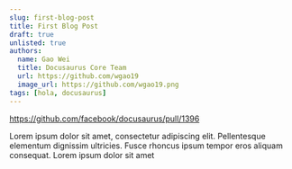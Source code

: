 ```yaml
---
slug: first-blog-post
title: First Blog Post
draft: true
unlisted: true
authors:
  name: Gao Wei
  title: Docusaurus Core Team
  url: https://github.com/wgao19
  image_url: https://github.com/wgao19.png
tags: [hola, docusaurus]
---
```


https://github.com/facebook/docusaurus/pull/1396

Lorem ipsum dolor sit amet, consectetur adipiscing elit. Pellentesque elementum dignissim ultricies. Fusce rhoncus ipsum tempor eros aliquam consequat. Lorem ipsum dolor sit amet
